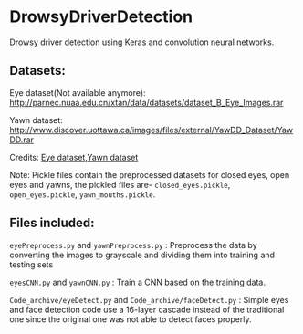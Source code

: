 # DrowsyDriverDetection
Drowsy driver detection using Keras and convolution neural networks.

## Datasets:

Eye dataset(Not available anymore): http://parnec.nuaa.edu.cn/xtan/data/datasets/dataset_B_Eye_Images.rar

Yawn dataset: http://www.discover.uottawa.ca/images/files/external/YawDD_Dataset/YawDD.rar

Credits: [Eye dataset](http://parnec.nuaa.edu.cn/xtan/data/ClosedEyeDatabases.html),[Yawn dataset](http://www.eecs.uottawa.ca/~shervin/yawning)

Note:
Pickle files contain the preprocessed datasets for closed eyes, open eyes and yawns,
the pickled files are- `closed_eyes.pickle`, `open_eyes.pickle`, `yawn_mouths.pickle`.


## Files included:

`eyePreprocess.py` and `yawnPreprocess.py` : Preprocess the data by converting the images to grayscale and dividing them into training and testing sets

`eyesCNN.py` and `yawnCNN.py` : Train a CNN based on the training data.

`Code_archive/eyeDetect.py` and `Code_archive/faceDetect.py` : Simple eyes and face detection code use a 16-layer cascade instead of the traditional one since the original one was not able to detect faces properly.

